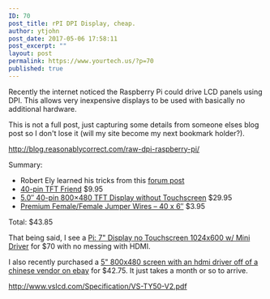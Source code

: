 ```yaml
---
ID: 70
post_title: rPI DPI Display, cheap.
author: ytjohn
post_date: 2017-05-06 17:58:11
post_excerpt: ""
layout: post
permalink: https://www.yourtech.us/?p=70
published: true
---
```

Recently the internet noticed the Raspberry Pi could drive LCD panels using DPI. This allows very inexpensive displays to be used with basically no additional hardware.

This is not a full post, just capturing some details from someone elses blog post so I don't lose it (will my site become my next bookmark holder?).

http://blog.reasonablycorrect.com/raw-dpi-raspberry-pi/

Summary:

   * Robert Ely learned his tricks from this [forum post](http://www.raspberrypi.org/forums/viewtopic.php?f=100&t=86658)
  * [40-pin TFT Friend](https://www.adafruit.com/products/1932) $9.95
  * [5.0″ 40-pin 800×480 TFT Display without Touchscreen](https://www.adafruit.com/products/1680)  $29.95
   * [Premium Female/Female Jumper Wires – 40 x 6″](https://www.adafruit.com/products/266) $3.95

Total: $43.85

That being said, I see a [Pi: 7" Display no Touchscreen 1024x600 w/ Mini Driver](https://www.adafruit.com/products/2300) for $70 with no messing with HDMI.

I also recently purchased a [5"  800x480 screen with an hdmi driver off of a chinese vendor on ebay](http://www.ebay.com/itm/HDMI-lcd-Controller-board-VS-TY50-V2-5inch-HSD050IDW1-Lcd-Remote-control-/360938515563?ssPageName=ADME:X:AAQ:US:1123) for $42.75. It just takes a month or so to arrive.

http://www.vslcd.com/Specification/VS-TY50-V2.pdf